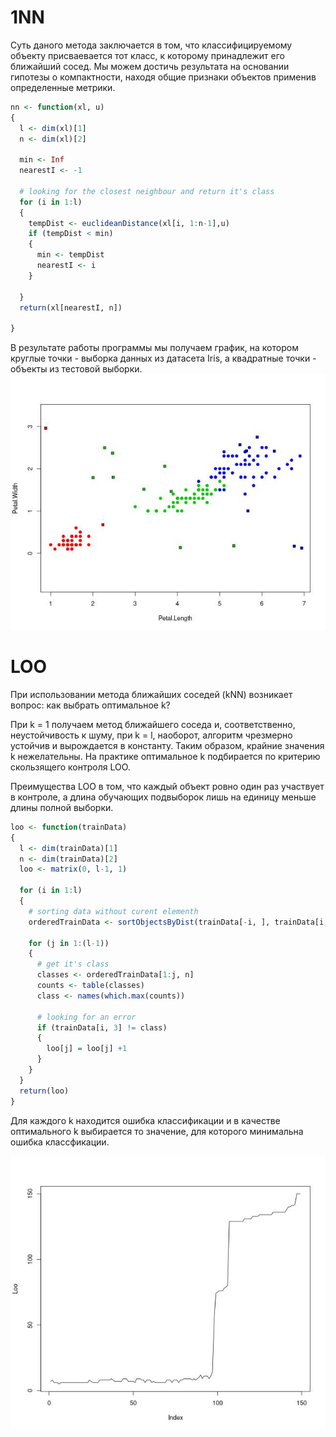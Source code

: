 # 1NN
Суть даного метода заключается в том, что классифицируемому объекту присваевается тот класс, к которому принадлежит его ближайший сосед. 
Мы можем достичь результата на основании гипотезы о компактности, находя общие признаки объектов  применив определенные метрики.
```R
nn <- function(xl, u)
{
  l <- dim(xl)[1]
  n <- dim(xl)[2]

  min <- Inf
  nearestI <- -1

  # looking for the closest neighbour and return it's class
  for (i in 1:l)
  {
    tempDist <- euclideanDistance(xl[i, 1:n-1],u)
    if (tempDist < min)
    {
      min <- tempDist
      nearestI <- i
    }

  }
  return(xl[nearestI, n])

}
```
В результате работы программы мы получаем график, на котором круглые точки - выборка данных из датасета Iris, а квадратные точки - объекты из тестовой выборки.
![alt text](https://github.com/nikitkuzi/ML1/blob/master/kNN/img/1nn.jpeg?raw=true)

# LOO
При использовании метода ближайших соседей (kNN) возникает вопрос: как выбрать оптимальное k? 

При k = 1 получаем метод ближайшего соседа
и, соответственно, неустойчивость к шуму, при k = l, наоборот, алгоритм
чрезмерно устойчив и вырождается в константу. Таким образом, крайние значения k нежелательны. На практике оптимальное k подбирается по критерию
скользящего контроля LOO.

Преимущества LOO в том, что каждый объект ровно один раз участвует в контроле, а длина обучающих подвыборок лишь на единицу меньше длины полной выборки.

```R
loo <- function(trainData)
{
  l <- dim(trainData)[1]
  n <- dim(trainData)[2]
  loo <- matrix(0, l-1, 1)

  for (i in 1:l)
  {
    # sorting data without curent elementh
    orderedTrainData <- sortObjectsByDist(trainData[-i, ], trainData[i, 1:n-1])

    for (j in 1:(l-1))
    {
      # get it's class
      classes <- orderedTrainData[1:j, n]
      counts <- table(classes)
      class <- names(which.max(counts))

      # looking for an error
      if (trainData[i, 3] != class)
      {
        loo[j] = loo[j] +1
      }
    }
  }
  return(loo)
}
```
Для каждого k находится ошибка классификации и в качестве оптимального k выбирается то значение, для которого минимальна ошибка классфикации.

![alt text](https://github.com/nikitkuzi/ML1/blob/master/img/Loo.jpeg?raw=true)
